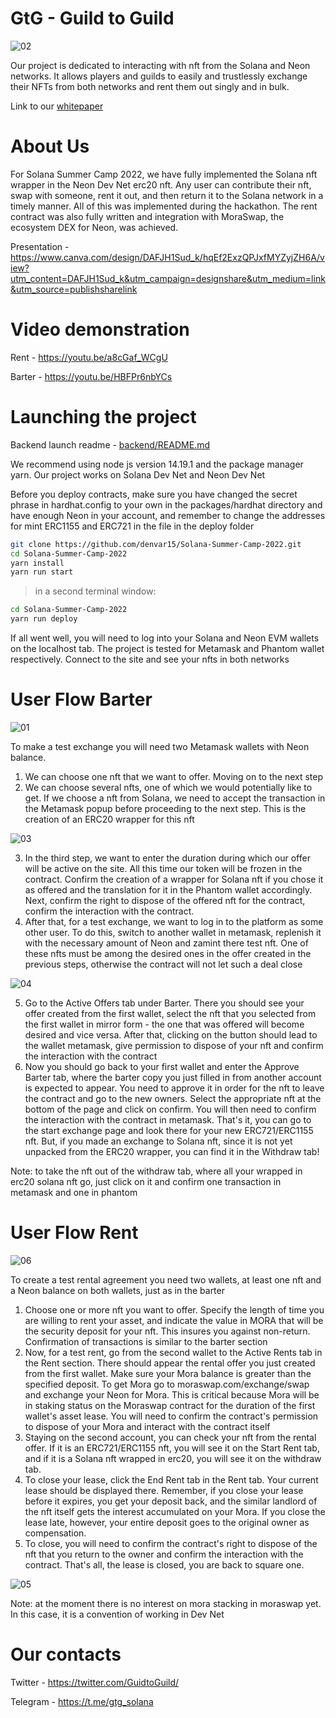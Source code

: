 # GtG - Guild to Guild

![02](./media/screen02.jpg)

Our project is dedicated to interacting with nft from the Solana and Neon networks.
It allows players and guilds to easily and trustlessly exchange their NFTs from both networks and rent them out singly and in bulk.

Link to our [whitepaper](Whitepaper.md)

# About Us

For Solana Summer Camp 2022, we have fully implemented the Solana nft wrapper in the Neon Dev Net erc20 nft. Any user can contribute their nft, swap with someone, rent it out, and then return it to the Solana network in a timely manner. All of this was implemented during the hackathon. The rent contract was also fully written and integration with MoraSwap, the ecosystem DEX for Neon, was achieved.

Presentation - https://www.canva.com/design/DAFJH1Sud_k/hqEf2ExzQPJxfMYZyjZH6A/view?utm_content=DAFJH1Sud_k&utm_campaign=designshare&utm_medium=link&utm_source=publishsharelink

# Video demonstration

Rent - <https://youtu.be/a8cGaf_WCgU>

Barter - <https://youtu.be/HBFPr6nbYCs>

# Launching the project

Backend launch readme - [backend/README.md](backend/README.md)

We recommend using node js version 14.19.1 and the package manager yarn. Our project works on Solana Dev Net and Neon Dev Net

Before you deploy contracts, make sure you have changed the secret phrase in hardhat.config to your own in the packages/hardhat directory and have enough Neon in your account, and remember to change the addresses for mint ERC1155 and ERC721 in the file in the deploy folder

```bash
git clone https://github.com/denvar15/Solana-Summer-Camp-2022.git
cd Solana-Summer-Camp-2022
yarn install
yarn run start
```

> in a second terminal window:

```bash
cd Solana-Summer-Camp-2022
yarn run deploy
```

If all went well, you will need to log into your Solana and Neon EVM wallets on the localhost tab. The project is tested for Metamask and Phantom wallet respectively. Connect to the site and see your nfts in both networks

# User Flow Barter

![01](./media/screen01.jpg)

To make a test exchange you will need two Metamask wallets with Neon balance.

1. We can choose one nft that we want to offer. Moving on to the next step
2. We can choose several nfts, one of which we would potentially like to get. If we choose a nft from Solana, we need to accept the transaction in the Metamask popup before proceeding to the next step. This is the creation of an ERC20 wrapper for this nft

![03](./media/screen03.jpg)

3. In the third step, we want to enter the duration during which our offer will be active on the site. All this time our token will be frozen in the contract. Confirm the creation of a wrapper for Solana nft if you chose it as offered and the translation for it in the Phantom wallet accordingly. Next, confirm the right to dispose of the offered nft for the contract, confirm the interaction with the contract.
4. After that, for a test exchange, we want to log in to the platform as some other user. To do this, switch to another wallet in metamask, replenish it with the necessary amount of Neon and zamint there test nft. One of these nfts must be among the desired ones in the offer created in the previous steps, otherwise the contract will not let such a deal close

![04](./media/screen04.jpg)

5. Go to the Active Offers tab under Barter. There you should see your offer created from the first wallet, select the nft that you selected from the first wallet in mirror form - the one that was offered will become desired and vice versa. After that, clicking on the button should lead to the wallet metamask, give permission to dispose of your nft and confirm the interaction with the contract
6. Now you should go back to your first wallet and enter the Approve Barter tab, where the barter copy you just filled in from another account is expected to appear. You need to approve it in order for the nft to leave the contract and go to the new owners. Select the appropriate nft at the bottom of the page and click on confirm. You will then need to confirm the interaction with the contract in metamask. That's it, you can go to the start exchange page and look there for your new ERC721/ERC1155 nft. But, if you made an exchange to Solana nft, since it is not yet unpacked from the ERC20 wrapper, you can find it in the Withdraw tab!

Note: to take the nft out of the withdraw tab, where all your wrapped in erc20 solana nft go, just click on it and confirm one transaction in metamask and one in phantom

# User Flow Rent

![06](./media/screen06.jpg)

To create a test rental agreement you need two wallets, at least one nft and a Neon balance on both wallets, just as in the barter

1. Choose one or more nft you want to offer. Specify the length of time you are willing to rent your asset, and indicate the value in MORA that will be the security deposit for your nft. This insures you against non-return. Confirmation of transactions is similar to the barter section
2. Now, for a test rent, go from the second wallet to the Active Rents tab in the Rent section. There should appear the rental offer you just created from the first wallet. Make sure your Mora balance is greater than the specified deposit. To get Mora go to moraswap.com/exchange/swap and exchange your Neon for Mora. This is critical because Mora will be in staking status on the Moraswap contract for the duration of the first wallet's asset lease. You will need to confirm the contract's permission to dispose of your Mora and interact with the contract itself
3. Staying on the second account, you can check your nft from the rental offer. If it is an ERC721/ERC1155 nft, you will see it on the Start Rent tab, and if it is a Solana nft wrapped in erc20, you will see it on the withdraw tab.
4. To close your lease, click the End Rent tab in the Rent tab. Your current lease should be displayed there. Remember, if you close your lease before it expires, you get your deposit back, and the similar landlord of the nft itself gets the interest accumulated on your Mora. If you close the lease late, however, your entire deposit goes to the original owner as compensation.
5. To close, you will need to confirm the contract's right to dispose of the nft that you return to the owner and confirm the interaction with the contract. That's all, the lease is closed, you are back to square one.

![05](./media/screen05.jpg)

Note: at the moment there is no interest on mora stacking in moraswap yet. In this case, it is a convention of working in Dev Net

# Our contacts

Twitter - https://twitter.com/GuidtoGuild/

Telegram - https://t.me/gtg_solana

